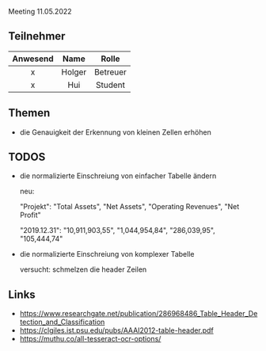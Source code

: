  Meeting 11.05.2022

## Teilnehmer

**Anwesend**|**Name**|**Rolle**
:-----:|:-----:|:-----:
x|Holger|Betreuer
x|Hui|Student

## Themen

- die Genauigkeit der Erkennung von kleinen Zellen erhöhen


## TODOS

- die normalizierte Einschreiung von einfacher Tabelle ändern
  
  neu:
  
  "Projekt": "Total Assets", "Net Assets", "Operating Revenues", "Net Profit"

  "2019.12.31": "10,911,903,55", "1,044,954,84", "286,039,95", "105,444,74"

- die normalizierte Einschreiung von komplexer Tabelle
  
  versucht: schmelzen die header Zeilen

## Links
- https://www.researchgate.net/publication/286968486_Table_Header_Detection_and_Classification
- https://clgiles.ist.psu.edu/pubs/AAAI2012-table-header.pdf
- https://muthu.co/all-tesseract-ocr-options/